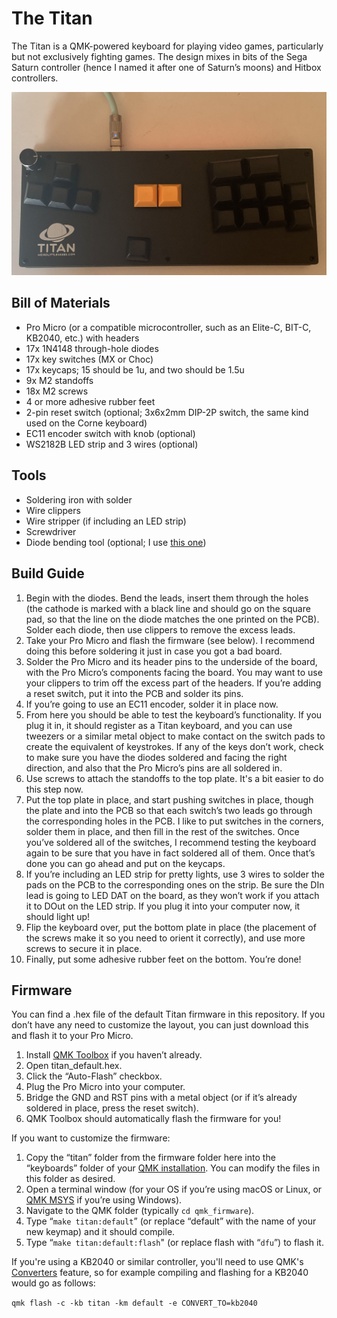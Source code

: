 # The Titan
The Titan is a QMK-powered keyboard for playing video games, particularly but not exclusively fighting games. The design mixes in bits of the Sega Saturn controller (hence I named it after one of Saturn’s moons) and Hitbox controllers.

![A photo of a completed titan, with DSA keycaps](https://github.com/nekoewen/titan-keyboard/blob/main/titan.jpg)

## Bill of Materials
- Pro Micro (or a compatible microcontroller, such as an Elite-C, BIT-C, KB2040, etc.) with headers
- 17x 1N4148 through-hole diodes
- 17x key switches (MX or Choc)
- 17x keycaps; 15 should be 1u, and two should be 1.5u
- 9x M2 standoffs
- 18x M2 screws
- 4 or more adhesive rubber feet
- 2-pin reset switch (optional; 3x6x2mm DIP-2P switch, the same kind used on the Corne keyboard)
- EC11 encoder switch with knob (optional)
- WS2182B LED strip and 3 wires (optional)

## Tools
- Soldering iron with solder
- Wire clippers
- Wire stripper (if including an LED strip)
- Screwdriver
- Diode bending tool (optional; I use [this one](https://www.thingiverse.com/thing:4332520))

## Build Guide
1. Begin with the diodes. Bend the leads, insert them through the holes (the cathode is marked with a black line and should go on the square pad, so that the line on the diode matches the one printed on the PCB). Solder each diode, then use clippers to remove the excess leads.
2. Take your Pro Micro and flash the firmware (see below). I recommend doing this before soldering it just in case you got a bad board.
3. Solder the Pro Micro and its header pins to the underside of the board, with the Pro Micro’s components facing the board. You may want to use your clippers to trim off the excess part of the headers. If you’re adding a reset switch, put it into the PCB and solder its pins.
4. If you’re going to use an EC11 encoder, solder it in place now.
5. From here you should be able to test the keyboard’s functionality. If you plug it in, it should register as a Titan keyboard, and you can use tweezers or a similar metal object to make contact on the switch pads to create the equivalent of keystrokes. If any of the keys don’t work, check to make sure you have the diodes soldered and facing the right direction, and also that the Pro Micro’s pins are all soldered in.
6. Use screws to attach the standoffs to the top plate. It's a bit easier to do this step now.
7. Put the top plate in place, and start pushing switches in place, though the plate and into the PCB so that each switch’s two leads go through the corresponding holes in the PCB. I like to put switches in the corners, solder them in place, and then fill in the rest of the switches. Once you’ve soldered all of the switches, I recommend testing the keyboard again to be sure that you have in fact soldered all of them. Once that’s done you can go ahead and put on the keycaps.
8. If you’re including an LED strip for pretty lights, use 3 wires to solder the pads on the PCB to the corresponding ones on the strip. Be sure the DIn lead is going to LED DAT on the board, as they won’t work if you attach it to DOut on the LED strip. If you plug it into your computer now, it should light up!
9. Flip the keyboard over, put the bottom plate in place (the placement of the screws make it so you need to orient it correctly), and use more screws to secure it in place.
10. Finally, put some adhesive rubber feet on the bottom. You’re done!

## Firmware
You can find a .hex file of the default Titan firmware in this repository. If you don’t have any need to customize the layout, you can just download this and flash it to your Pro Micro.
1. Install [QMK Toolbox](https://github.com/qmk/qmk_toolbox) if you haven’t already.
2. Open titan_default.hex.
3. Click the “Auto-Flash” checkbox.
4. Plug the Pro Micro into your computer.
5. Bridge the GND and RST pins with a metal object (or if it’s already soldered in place, press the reset switch).
6. QMK Toolbox should automatically flash the firmware for you!

If you want to customize the firmware:
1. Copy the “titan” folder from the firmware folder here into the “keyboards” folder of your [QMK installation](https://docs.qmk.fm/#/newbs_getting_started). You can modify the files in this folder as desired.
2. Open a terminal window (for your OS if you’re using macOS or Linux, or [QMK MSYS](https://msys.qmk.fm/) if you’re using Windows).
3. Navigate to the QMK folder (typically `cd qmk_firmware`).
4. Type “`make titan:default`” (or replace “default” with the name of your new keymap) and it should compile.
5. Type “`make titan:default:flash`" (or replace flash with “`dfu`”) to flash it.

If you're using a KB2040 or similar controller, you'll need to use QMK's [Converters](https://github.com/qmk/qmk_firmware/blob/4020674163fc80914059c4c9c3be5c0ae00bd150/docs/feature_converters.md) feature, so for example compiling and flashing for a KB2040 would go as follows:

`qmk flash -c -kb titan -km default -e CONVERT_TO=kb2040`
